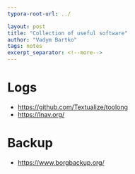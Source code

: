```yaml
---
typora-root-url: ../

layout: post
title: "Collection of useful software"
author: "Vadym Bartko"
tags: notes
excerpt_separator: <!--more-->
---
```


<!--more-->

# Logs
* https://github.com/Textualize/toolong
* https://lnav.org/

# Backup
* https://www.borgbackup.org/